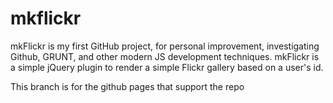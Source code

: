 mkflickr
========

mkFlickr is my first GitHub project, for personal improvement, investigating Github, GRUNT, and other modern JS development techniques. mkFlickr is a simple jQuery plugin to render a simple Flickr gallery based on a user's id. 

This branch is for the github pages that support the repo
